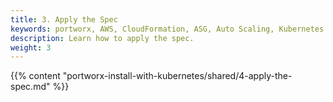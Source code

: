 ```yaml
---
title: 3. Apply the Spec
keywords: portworx, AWS, CloudFormation, ASG, Auto Scaling, Kubernetes
description: Learn how to apply the spec.
weight: 3
---
```


{{% content "portworx-install-with-kubernetes/shared/4-apply-the-spec.md" %}}
